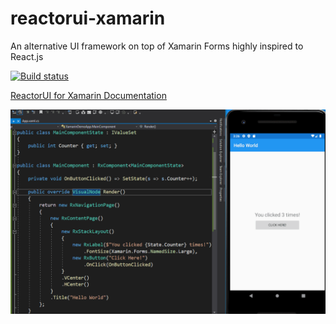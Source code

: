 # reactorui-xamarin
An alternative UI framework on top of Xamarin Forms highly inspired to React.js

[![Build status](https://ci.appveyor.com/api/projects/status/cxa9n9bdy14jkter?svg=true)](https://ci.appveyor.com/project/adospace/reactorui-xamarin)

[ReactorUI for Xamarin Documentation](https://adospace.gitbook.io/reactorui/)

![ReactorUI Hot Reload in action](images/ReactorUI_HRDemo.gif)
